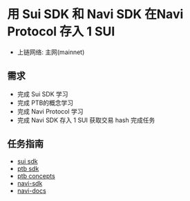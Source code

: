 #  用 Sui SDK 和 Navi SDK 在Navi Protocol 存入 1 SUI
- 上链网络: 主网(mainnet)

## 需求
- 完成  Sui SDK 学习
- 完成  PTB的概念学习
- 完成  Navi Protocol 学习
- 完成  Navi SDK 存入 1 SUI 获取交易 hash 完成任务

## 任务指南
- [sui sdk](https://sdk.mystenlabs.com/typescript)
- [ptb sdk](https://sdk.mystenlabs.com/typescript/transaction-building/basics)
- [ptb concepts](https://docs.sui.io/concepts/transactions/prog-txn-blocks)
- [navi-sdk](https://github.com/naviprotocol/navi-sdk)
- [navi-docs](https://naviprotocol.gitbook.io/navi-protocol-developer-docs/how-to-interact-with-the-contract/navi-sdk/api-interface)
